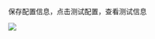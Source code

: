 <IntegrationDetailCard title="测试">

保存配置信息，点击测试配置，查看测试信息

![](~@imagesZhCn/integration/confluence/step5.png)

</IntegrationDetailCard>
